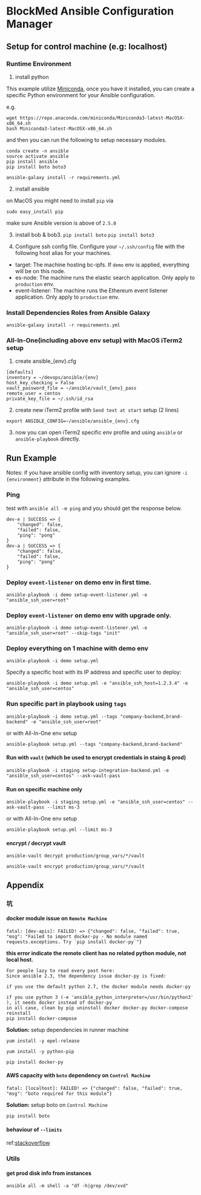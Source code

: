 # BlockMed Ansible Configuration Manager

## Setup for control machine (e.g: localhost)

### Runtime Environment

1. install python

This example utilize [Miniconda](https://docs.conda.io/en/latest/miniconda.html), once you have
it installed, you can create a specific Python environment for your Ansible configuration.

e.g.

```
wget https://repo.anaconda.com/miniconda/Miniconda3-latest-MacOSX-x86_64.sh
bash Miniconda3-latest-MacOSX-x86_64.sh
```

and then you can run the following to setup necessary modules.
```
conda create -n ansible
source activate ansible
pip install ansible
pip install boto boto3

ansible-galaxy install -r requirements.yml
```

2. install ansible

on MacOS you might need to install `pip` via
```
sudo easy_install pip
```

make sure Ansible version is above of `2.5.0`

3. install bob & bob3. `pip install boto` `pip install boto3`


4. Configure ssh config file. Configure your `~/.ssh/config` file with the following
host alias for your machines.
- target: The machine hosting bc-ipfs. If `demo` env is applied, everything will be on this node.
- es-node: The machine runs the elastic search application. Only apply to `production` env.
- event-listener: The machine runs the Ethereum event listener application. Only apply to `production` env.


### Install Dependencies Roles from Ansible Galaxy

```
ansible-galaxy install -r requirements.yml
```

### All-In-One(including above env setup) with MacOS iTerm2 setup

1. create ansible_{env}.cfg
```
[defaults]
inventory = ~/devops/ansible/{env}
host_key_checking = False
vault_password_file = ~/ansible/vault_{env}_pass
remote_user = centos
private_key_file = ~/.ssh/id_rsa
```

2. create new iTerm2 profile with `Send text at start` setup (2 lines)
```
export ANSIBLE_CONFIG=~/ansible/ansible_{env}.cfg
```

3. now you can open iTerm2 specific env profile and using `ansible` or `ansible-playbook` directly.

## Run Example

Notes: if you have ansible config with inventory setup, you can ignore `-i {environment}` attribute in the following examples.

### Ping

test with `ansible all -m ping` and you should get the response below.
```
dev-e | SUCCESS => {
    "changed": false,
    "failed": false,
    "ping": "pong"
}
dev-a | SUCCESS => {
    "changed": false,
    "failed": false,
    "ping": "pong"
}
```


### Deploy `event-listener` on demo env in first time.

```
ansible-playbook -i demo setup-event-listener.yml -e "ansible_ssh_user=root"
```

### Deploy `event-listener` on demo env with upgrade only.

```
ansible-playbook -i demo setup-event-listener.yml -e "ansible_ssh_user=root" --skip-tags "init"
```

### Deploy everything on 1 machine with demo env

```
ansible-playbook -i demo setup.yml
```

Specify a specific host with its IP address and specific user to deploy:
```
ansible-playbook -i demo setup.yml -e "ansible_ssh_host=1.2.3.4" -e "ansible_ssh_user=centos"
```

### Run specific part in playbook using `tags`

```
ansible-playbook -i demo setup.yml --tags "company-backend,brand-backend" -e "ansible_ssh_user=root"
```
or with All-In-One env setup
```
ansible-playbook setup.yml --tags "company-backend,brand-backend"
```

#### Run with `vault` (which be used to encrypt credentials in staing & prod)

```
ansible-playbook -i staging setup-integration-backend.yml -e "ansible_ssh_user=centos" --ask-vault-pass
```

#### Run on specific machine only

```
ansible-playbook -i staging setup.yml -e "ansible_ssh_user=centos" --ask-vault-pass --limit ms-3
```
or with All-In-One env setup
```
ansible-playbook setup.yml --limit ms-3
```


#### encrypt / decrypt vault

```
ansible-vault decrypt production/group_vars/*/vault
```

```
ansible-vault encrypt production/group_vars/*/vault
```


## Appendix

### 坑

#### docker module issue on `Remote Machine`

```
fatal: [dev-apis]: FAILED! => {"changed": false, "failed": true, "msg": "Failed to import docker-py - No module named requests.exceptions. Try `pip install docker-py`"}
```

**this error indicate the remote client has no related python module, not local host.**

```
For people lazy to read every post here:
Since ansible 2.3, the dependency issue docker-py is fixed:

if you use the default python 2.7, the docker module needs docker-py

if you use python 3 (-e 'ansible_python_interpreter=/usr/bin/python3' ), it needs docker instead of docker-py
in all case, clean by pip uninstall docker docker-py docker-compose
reinstall
pip install docker-compose
```

**Solution:** setup dependencies in runner machine

```
yum install -y epel-release

yum install -y python-pip

pip install docker-py

```

#### AWS capacity with `boto` dependency on `Control Machine`

```
fatal: [localhost]: FAILED! => {"changed": false, "failed": true, "msg": "boto required for this module"}
```

**Solution:** setup boto on `Control Machine`

```
pip install boto
```

#### behaviour of `--limits`

ref:[stackoverflow](https://stackoverflow.com/questions/44541463/limit-ansible-playbook-by-hosts-of-plays)

### Utils

#### get prod disk info from instances

```
ansible all -m shell -a "df -h|grep /dev/xvd"
```
